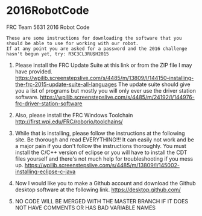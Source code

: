 # 2016RobotCode
FRC Team 5631 2016 Robot Code

	These are some instructions for downloading the software that you should be able to use for working with our robot.
	If at any point you are asked for a password and the 2016 challenge hasn't begun yet, try: R3C3CL3RU$H2015

1.	Please install the FRC Update Suite at this link or from the ZIP file I may have provided.
	https://wpilib.screenstepslive.com/s/4485/m/13809/l/144150-installing-the-frc-2015-update-suite-all-languages
	The update suite should give you a list of programs but mostly you will only ever use the driver station software.
	https://wpilib.screenstepslive.com/s/4485/m/24192/l/144976-frc-driver-station-software

2. 	Also, please install the FRC Windows Toolchain
	http://first.wpi.edu/FRC/roborio/toolchains/

3.	While that is installing, please follow the instructions at the following site.
	Be thorough and read EVERYTHING!!! It can easily not work and be a major pain if you don't follow the instructions 		thoroughly.
	You must install the C/C++ version of eclipse or you will have to install the CDT files yourself and there's not much 		help for troubleshooting if you mess up.
	https://wpilib.screenstepslive.com/s/4485/m/13809/l/145002-installing-eclipse-c-java

4.	Now I would like you to make a Github account and download the Github desktop software at the following link.
	https://desktop.github.com/

5.	NO CODE WILL BE MERGED WITH THE MASTER BRANCH IF IT DOES NOT HAVE COMMENTS OR HAS BAD VARIABLE NAMES